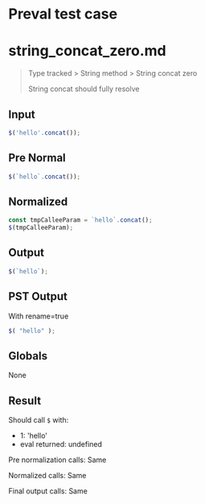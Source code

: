 # Preval test case

# string_concat_zero.md

> Type tracked > String method > String concat zero
>
> String concat should fully resolve

## Input

`````js filename=intro
$('hello'.concat());
`````

## Pre Normal


`````js filename=intro
$(`hello`.concat());
`````

## Normalized


`````js filename=intro
const tmpCalleeParam = `hello`.concat();
$(tmpCalleeParam);
`````

## Output


`````js filename=intro
$(`hello`);
`````

## PST Output

With rename=true

`````js filename=intro
$( "hello" );
`````

## Globals

None

## Result

Should call `$` with:
 - 1: 'hello'
 - eval returned: undefined

Pre normalization calls: Same

Normalized calls: Same

Final output calls: Same
